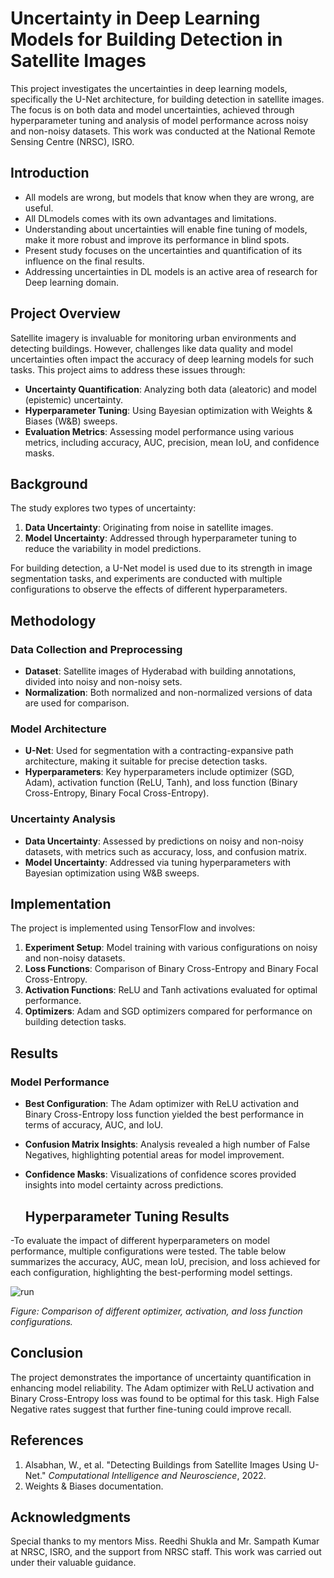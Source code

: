 
# Uncertainty in Deep Learning Models for Building Detection in Satellite Images

This project investigates the uncertainties in deep learning models, specifically the U-Net architecture, for building detection in satellite images. The focus is on both data and model uncertainties, achieved through hyperparameter tuning and analysis of model performance across noisy and non-noisy datasets. This work was conducted at the National Remote Sensing Centre (NRSC), ISRO.

## Introduction
- All models are wrong, but models that know when they are   wrong, are useful.
- All DLmodels comes with its own advantages and limitations.
- Understanding about uncertainties will enable fine tuning of
  models, make it more robust and improve its performance in   blind spots.
- Present study focuses on the uncertainties and quantification  of its influence on the final results.
- Addressing uncertainties in DL models is an active area of research for Deep learning domain.

## Project Overview

Satellite imagery is invaluable for monitoring urban environments and detecting buildings. However, challenges like data quality and model uncertainties often impact the accuracy of deep learning models for such tasks. This project aims to address these issues through:

- **Uncertainty Quantification**: Analyzing both data (aleatoric) and model (epistemic) uncertainty.
- **Hyperparameter Tuning**: Using Bayesian optimization with Weights & Biases (W&B) sweeps.
- **Evaluation Metrics**: Assessing model performance using various metrics, including accuracy, AUC, precision, mean IoU, and confidence masks.

## Background

The study explores two types of uncertainty:
1. **Data Uncertainty**: Originating from noise in satellite images.
2. **Model Uncertainty**: Addressed through hyperparameter tuning to reduce the variability in model predictions.

For building detection, a U-Net model is used due to its strength in image segmentation tasks, and experiments are conducted with multiple configurations to observe the effects of different hyperparameters.

## Methodology

### Data Collection and Preprocessing
- **Dataset**: Satellite images of Hyderabad with building annotations, divided into noisy and non-noisy sets.
- **Normalization**: Both normalized and non-normalized versions of data are used for comparison.

### Model Architecture
- **U-Net**: Used for segmentation with a contracting-expansive path architecture, making it suitable for precise detection tasks.
- **Hyperparameters**: Key hyperparameters include optimizer (SGD, Adam), activation function (ReLU, Tanh), and loss function (Binary Cross-Entropy, Binary Focal Cross-Entropy).

### Uncertainty Analysis
- **Data Uncertainty**: Assessed by predictions on noisy and non-noisy datasets, with metrics such as accuracy, loss, and confusion matrix.
- **Model Uncertainty**: Addressed via tuning hyperparameters with Bayesian optimization using W&B sweeps.

## Implementation

The project is implemented using TensorFlow and involves:
1. **Experiment Setup**: Model training with various configurations on noisy and non-noisy datasets.
2. **Loss Functions**: Comparison of Binary Cross-Entropy and Binary Focal Cross-Entropy.
3. **Activation Functions**: ReLU and Tanh activations evaluated for optimal performance.
4. **Optimizers**: Adam and SGD optimizers compared for performance on building detection tasks.

## Results

### Model Performance
- **Best Configuration**: The Adam optimizer with ReLU activation and Binary Cross-Entropy loss function yielded the best performance in terms of accuracy, AUC, and IoU.
- **Confusion Matrix Insights**: Analysis revealed a high number of False Negatives, highlighting potential areas for model improvement.
- **Confidence Masks**: Visualizations of confidence scores provided insights into model certainty across predictions.

  ## Hyperparameter Tuning Results

-To evaluate the impact of different hyperparameters on model performance, multiple configurations were tested. The table below summarizes the accuracy, AUC, mean IoU, precision, and loss achieved for each configuration, highlighting the best-performing model settings.

![run](https://github.com/user-attachments/assets/9c72fbc9-2737-4975-bb5e-5de2fa9af10e)

*Figure: Comparison of different optimizer, activation, and loss function configurations.*


## Conclusion

The project demonstrates the importance of uncertainty quantification in enhancing model reliability. The Adam optimizer with ReLU activation and Binary Cross-Entropy loss was found to be optimal for this task. High False Negative rates suggest that further fine-tuning could improve recall.

## References

1. Alsabhan, W., et al. "Detecting Buildings from Satellite Images Using U-Net." *Computational Intelligence and Neuroscience*, 2022.
2. Weights & Biases documentation.

## Acknowledgments

Special thanks to my mentors Miss. Reedhi Shukla and Mr. Sampath Kumar at NRSC, ISRO, and the support from NRSC staff. This work was carried out under their valuable guidance.

